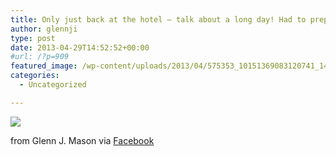 ```yaml
---
title: Only just back at the hotel – talk about a long day! Had to prep for an upgrade tomorrow. Precious sleep.
author: glennji
type: post
date: 2013-04-29T14:52:52+00:00
#url: /?p=909
featured_image: /wp-content/uploads/2013/04/575353_10151369083120741_1470133286_n.jpg
categories:
  - Uncategorized

---
```

<div>
  <img src='/wp-content/uploads/2013/04/575353_10151369083120741_1470133286_n.jpg' style='max-width:600px;' /></p> 
  
  <div>
    from Glenn J. Mason via <a href="http://www.facebook.com/photo.php?fbid=10151369083120741&#038;set=a.10150907445480741.408542.551785740&#038;type=1">Facebook</a>
  </div>
</div>
